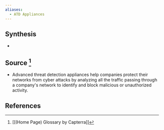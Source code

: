 ```yaml
---
aliases:
  - ATD Appliances
---
```

## Synthesis
- 
## Source [^1]
- Advanced threat detection appliances help companies protect their networks from cyber attacks by analyzing all the traffic passing through a company's network to identify and block malicious or unauthorized activity.
## References

[^1]: [[(Home Page) Glossary by Capterra]]